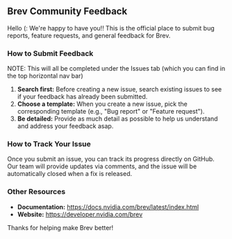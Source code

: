 ## Brev Community Feedback

Hello (: We're happy to have you!! This is the official place to submit bug reports, feature requests, and general feedback for Brev.

### How to Submit Feedback
NOTE: This will all be completed under the Issues tab (which you can find in the top horizontal nav bar)
1.  **Search first:** Before creating a new issue, search existing issues to see if your feedback has already been submitted.
2.  **Choose a template:** When you create a new issue, pick the corresponding template (e.g., "Bug report" or "Feature request").
3.  **Be detailed:** Provide as much detail as possible to help us understand and address your feedback asap.

### How to Track Your Issue

Once you submit an issue, you can track its progress directly on GitHub. Our team will provide updates via comments, and the issue will be automatically closed when a fix is released.

### Other Resources

* **Documentation:** https://docs.nvidia.com/brev/latest/index.html
* **Website:** https://developer.nvidia.com/brev

Thanks for helping make Brev better!
